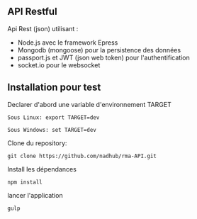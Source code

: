 ## API Restful  
Api Rest (json) utilisant :

- Node.js avec le framework Epress
- Mongodb (mongoose) pour la persistence des données
- passport.js et JWT (json web token) pour l'authentification
- socket.io pour le websocket

## Installation pour test

Declarer d'abord une variable d'environnement TARGET
```
Sous Linux: export TARGET=dev
```
```
Sous Windows: set TARGET=dev
```
Clone du repository: 
```
git clone https://github.com/nadhub/rma-API.git
```
Install les dépendances 

```
npm install
``` 
lancer l'application 
```
gulp
```

